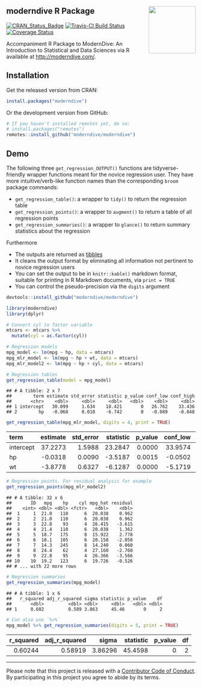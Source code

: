 
moderndive R Package <img src="https://github.com/moderndive/moderndive/blob/master/images/hex_blue_text.png?raw=true" align="right" width=125 />
-------------------------------------------------------------------------------------------------------------------------------------------------

[![CRAN\_Status\_Badge](http://www.r-pkg.org/badges/version/moderndive)](https://cran.r-project.org/package=moderndive) [![Travis-CI Build Status](https://travis-ci.org/moderndive/moderndive.svg?branch=master)](https://travis-ci.org/moderndive/moderndive) [![Coverage Status](https://img.shields.io/codecov/c/github/moderndive/moderndive/master.svg)](https://codecov.io/github/moderndive/moderndive?branch=master)

Accompaniment R Package to ModernDive: An Introduction to Statistical and Data Sciences via R available at <http://moderndive.com/>.

Installation
------------

Get the released version from CRAN:

``` r
install.packages("moderndive")
```

Or the development version from GitHub:

``` r
# If you haven't installed remotes yet, do so:
# install.packages("remotes")
remotes::install_github("moderndive/moderndive")
```

Demo
----

The following three `get_regression_OUTPUT()` functions are tidyverse-friendly wrapper functions meant for the novice regression user. They have more intuitive/verb-like function names than the corresponding `broom` package commands:

-   `get_regression_table()`: a wrapper to `tidy()` to return the regression table
-   `get_regression_points()`: a wrapper to `augment()` to return a table of all regression points
-   `get_regression_summaries()`: a wrapper to `glance()` to return summary statistics about the regression

Furthermore

-   The outputs are returned as [tibbles](https://blog.rstudio.com/2016/03/24/tibble-1-0-0/)
-   It cleans the output format by eliminating all information not pertinent to novice regression users
-   You can set the output to be in `knitr::kable()` markdown format, suitable for printing in R Markdown documents, via `print = TRUE`
-   You can control the pseudo-precision via the `digits` argument

``` r
devtools::install_github("moderndive/moderndive")
```

``` r
library(moderndive)
library(dplyr)
```

``` r
# Convert cyl to factor variable
mtcars <- mtcars %>% 
  mutate(cyl = as.factor(cyl))

# Regression models
mpg_model <- lm(mpg ~ hp, data = mtcars)
mpg_mlr_model <- lm(mpg ~ hp + wt, data = mtcars)
mpg_mlr_model2 <- lm(mpg ~ hp + cyl, data = mtcars)

# Regression tables
get_regression_table(model = mpg_model)
```

    ## # A tibble: 2 x 7
    ##        term estimate std_error statistic p_value conf_low conf_high
    ##       <chr>    <dbl>     <dbl>     <dbl>   <dbl>    <dbl>     <dbl>
    ## 1 intercept   30.099     1.634    18.421       0   26.762    33.436
    ## 2        hp   -0.068     0.010    -6.742       0   -0.089    -0.048

``` r
get_regression_table(mpg_mlr_model, digits = 4, print = TRUE)
```

| term      |  estimate|  std\_error|  statistic|  p\_value|  conf\_low|  conf\_high|
|:----------|---------:|-----------:|----------:|---------:|----------:|-----------:|
| intercept |   37.2273|      1.5988|    23.2847|    0.0000|    33.9574|     40.4972|
| hp        |   -0.0318|      0.0090|    -3.5187|    0.0015|    -0.0502|     -0.0133|
| wt        |   -3.8778|      0.6327|    -6.1287|    0.0000|    -5.1719|     -2.5837|

``` r
# Regression points. For residual analysis for example
get_regression_points(mpg_mlr_model2)
```

    ## # A tibble: 32 x 6
    ##       ID   mpg    hp    cyl mpg_hat residual
    ##    <int> <dbl> <dbl> <fctr>   <dbl>    <dbl>
    ##  1     1  21.0   110      6  20.038    0.962
    ##  2     2  21.0   110      6  20.038    0.962
    ##  3     3  22.8    93      4  26.415   -3.615
    ##  4     4  21.4   110      6  20.038    1.362
    ##  5     5  18.7   175      8  15.922    2.778
    ##  6     6  18.1   105      6  20.158   -2.058
    ##  7     7  14.3   245      8  14.240    0.060
    ##  8     8  24.4    62      4  27.160   -2.760
    ##  9     9  22.8    95      4  26.366   -3.566
    ## 10    10  19.2   123      6  19.726   -0.526
    ## # ... with 22 more rows

``` r
# Regression summaries
get_regression_summaries(mpg_model)
```

    ## # A tibble: 1 x 6
    ##   r_squared adj_r_squared sigma statistic p_value    df
    ##       <dbl>         <dbl> <dbl>     <dbl>   <dbl> <dbl>
    ## 1     0.602         0.589 3.863     45.46       0     2

``` r
# Can also use `%>%`
mpg_model %>% get_regression_summaries(digits = 5, print = TRUE)
```

|  r\_squared|  adj\_r\_squared|    sigma|  statistic|  p\_value|   df|
|-----------:|----------------:|--------:|----------:|---------:|----:|
|     0.60244|          0.58919|  3.86296|    45.4598|         0|    2|

------------------------------------------------------------------------

Please note that this project is released with a [Contributor Code of Conduct](CONDUCT.md). By participating in this project you agree to abide by its terms.
